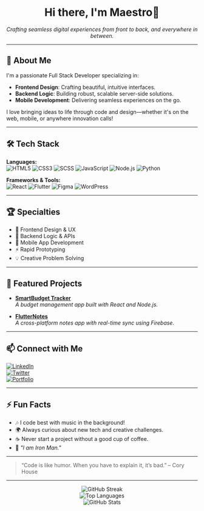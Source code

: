 <!-- DevMaestroHQ - GitHub Profile README -->

<h1 align="center">Hi there, I'm Maestro👋</h1>
<p align="center">
  <em>Crafting seamless digital experiences from front to back, and everywhere in between.</em>
</p>

---

## 🚀 About Me

I'm a passionate Full Stack Developer specializing in:
- **Frontend Design**: Crafting beautiful, intuitive interfaces.
- **Backend Logic**: Building robust, scalable server-side solutions.
- **Mobile Development**: Delivering seamless experiences on the go.

I love bringing ideas to life through code and design—whether it's on the web, mobile, or anywhere innovation calls!

---

## 🛠️ Tech Stack

**Languages:**  
![HTML5](https://img.shields.io/badge/-HTML5-E34F26?logo=html5&logoColor=fff) 
![CSS3](https://img.shields.io/badge/-CSS3-1572B6?logo=css3) 
![SCSS](https://img.shields.io/badge/-SCSS-CC6699?logo=sass&logoColor=fff)
![JavaScript](https://img.shields.io/badge/-JavaScript-F7DF1E?logo=javascript&logoColor=222)
![Node.js](https://img.shields.io/badge/-Node.js-339933?logo=node.js&logoColor=fff)
![Python](https://img.shields.io/badge/-Python-3776AB?logo=python&logoColor=fff)

**Frameworks & Tools:**  
![React](https://img.shields.io/badge/-React-61DAFB?logo=react&logoColor=222)
![Flutter](https://img.shields.io/badge/-Flutter-02569B?logo=flutter&logoColor=fff)
![Figma](https://img.shields.io/badge/-Figma-F24E1E?logo=figma&logoColor=fff)
![WordPress](https://img.shields.io/badge/-WordPress-21759B?logo=wordpress&logoColor=fff)

---

## 🏆 Specialties

- 🎨 Frontend Design & UX
- 🧠 Backend Logic & APIs
- 📱 Mobile App Development
- ⚡ Rapid Prototyping
- 💡 Creative Problem Solving

---

## 🌟 Featured Projects

- **[SmartBudget Tracker](https://github.com/DevMaestroHQ/smartbudget)**  
  _A budget management app built with React and Node.js._

- **[FlutterNotes](https://github.com/DevMaestroHQ/flutternotes)**  
  _A cross-platform notes app with real-time sync using Firebase._

---

## 📫 Connect with Me

[![LinkedIn](https://img.shields.io/badge/-LinkedIn-blue?logo=linkedin&logoColor=fff&style=flat-square)](https://linkedin.com/in/devmaestrohq)  
[![Twitter](https://img.shields.io/badge/-Twitter-1DA1F2?logo=twitter&logoColor=fff&style=flat-square)](https://twitter.com/devmaestrohq)  
[![Portfolio](https://img.shields.io/badge/-Portfolio-24292e?logo=github&logoColor=fff&style=flat-square)](https://devmaestrohq.com)

---

## ⚡ Fun Facts

- 🎶 I code best with music in the background!
- 🌍 Always curious about new tech and creative challenges.
- ☕ Never start a project without a good cup of coffee.
- 🦾 *"I am Iron Man."*

---

> “Code is like humor. When you have to explain it, it’s bad.” – Cory House

---

<p align="center">
  <img src="https://github-readme-streak-stats.herokuapp.com?user=DevMaestroHQ&theme=dark" alt="GitHub Streak"/>
  <br>
  <img src="https://github-readme-stats.vercel.app/api/top-langs/?username=DevMaestroHQ&layout=compact&theme=dark" alt="Top Languages"/>
  <br>
  <img src="https://github-readme-stats.vercel.app/api?username=DevMaestroHQ&show_icons=true&theme=dark" alt="GitHub Stats"/>
</p>

<!-- Let's connect & build something awesome together! -->
